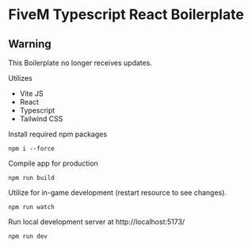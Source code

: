 # FiveM Typescript React Boilerplate

## Warning
This Boilerplate no longer receives updates.

Utilizes

- Vite JS
- React
- Typescript
- Tailwind CSS

Install required npm packages
```
npm i --force
```


Compile app for production
```
npm run build
```


Utilize for in-game development (restart resource to see changes).

```
npm run watch
```


Run local development server at http://localhost:5173/
```
npm run dev
```
